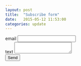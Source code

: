 ```yaml
---
layout: post
title:  "Subscribe form"
date:   2015-05-12 11:53:00
categories: update
---
```

<form action="http://formspree.io/marco.scavazza@pippo.eu">
  email <input type="email" name="_replyto"><br>
  text <textarea name="body"></textarea><br>
  <input type="submit" value="Send"><br>
</form>


[UniCredit]:      https://www.unicreditgroup.eu
[UniCredit-gh]:   https://github.com/unicredit

